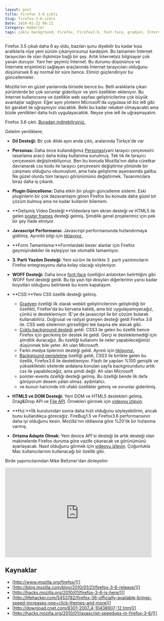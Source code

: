 ```yaml
---
layout: post
title: Firefox 3.6 çıktı
Slug: firefox-3-6-cikti
Date: 2010-01-22 00:11
Category: Haberler
tags: çoklu background, Firefox, Firefox3.6, font-face, gradyen, İnternet Tarayıcısı, woff
---
```


Firefox 3.5 çıkalı daha 6 ay oldu, bazıları şunu diyebilir bu kadar kısa
aralıklarla niye yeni sürüm çıkarıyorsunuz kardeşim. Bu tamamen İnternet
tarayıcıları ile olan ilişkimize bağlı bir şey. Artık İnternetsiz
bilgisayar çok yavan duruyor. Yani her şeyimiz İnternet. Bu durumu
düşününce ve İnternete erişimimizi sağlayan araçlarında İnternet
tarayıcıları olduğunu düşünürsek 6 ay normal bir süre bence. Elimizi
güçlendiriyor bu güncellemeler.

Mozilla'nın en güzel yanlarında biriside bence bu. Belli aralıklarla
çıkan sürümlerde bir çok sorunlar gideriliyor ve yeni özellikler
ekleniyor. Bu İnternet kullanıcısına ve özellikle web sayfası
geliştiricilerine çok büyük avantajlar sağlıyor. Eğer aynı yöntemi
Microsoft'da uygulasa idi biz ie6 gibi bir garabet ile uğraşmıyor
olacaktık. Belki bu kadar rekabet olmayacaktı ama bizde yenilikleri daha
hızlı uygulayacaktık. Neyse yine ie6 ile uğraşmayalım.

Firefox 3.6 çıktı. [Buradan indirebilirsiniz.][]

Gelelim yeniliklere;

-   **Dil Desteği:** Bir çok dilde aynı anda çıktı, aralarında Türkçe'de var
-   **Personas:** Daha önce kullandığımız [Personas][](yani tarayıcı
    çerçevesini tasarlama aracı) daha kolay kullanıma sunulmuş. Tek tık
    ile tarayıcı çerçevesini değiştirebiliyoruz. Ben bu konuda
    Mozilla'nın daha cüretkar davranarak css kodu ile tarayıcı
    çerçevesini değiştirme yönünde bir çalışması olduğunu okumuştum, ama
    hala geliştirme aşamasında galiba. Ne güzel olurdu tüm tarayıcı
    görünümünü değiştirmek. Tasarımcılara biraz daha iş çıkardı.
-   **Plugin Güncelleme:** Daha etkin bir plugin güncelleme sistemi.
    Eski pluginlerin bir çok dezavantajını gören Firefox bu konuda daha
    güzel bir çözüm bulmuş ama ne kadar kullanılır bilemem.
-   **Gelişmiş Video Desteği:**Videolara tam ekran desteği ve HTML5 ile
    gelen [poster frames][] desteği gelmiş. Şimdilik genel projelerimiz
    için pek bir şey ifade etmiyor.
-   **Javascript Performansı:** Javascript performansında hızlandırmaya
    gidilmiş. Ayrıntılı bilgi için [tıklayınız.][]
-   **Form Tamamlama:**Formlardaki bezer alanlar için Firefox
    geçmişindekiler ile eşleşiyor ise otomatik tamamlıyor.
-   **3. Parti Yazılım Desteği:** Yeni sürüm ile birlikte 3. parti
    yazılımcıların Firefox entegrasyonu daha kolay olacağı söyleniyor.
-   **WOFF Desteği:** Daha önce [font-face][] özelliğini anlatırken
    belirttiğim gibi WOFF font desteği geldi. Bu tip yazı tipi dosyları
    diğerlerinin yarısı kadar boyutları olduğunu belirterek bu kısmı
    kapatayım.
-   **CSS:**Yeni CSS özellik desteği gelmiş.
    -   [Gradyen][] özelliği ilk olarak webkit geliştiricilerinin
        geliştirdiği bir özellikti, Firefox'da bu kervana katıldı, ama
        biz uygulayamıyacağız, çünkü ie desteklemiyor. İE'ye de
        javascript ile bir çözüm bularak kullanabiliriz. Doğrusal ve
        radyal granyen desteği geldi Firefox 3.6 ile. CSS web
        sitelerinin görselliğini tek başına ele alacak gibi.
    -   [Çoklu background desteği][] geldi. CSS3 ile gelen bu özellik
        bence Firefox için gecikmiş bir destek ile geldi. Gerçi ie
        desteklemediği için şimdilik duracağız. Bu özelliği kullanımı
        ile neler yapabileceğimizi düşünmek bile yeter. Ah ulan
        Microsoft.
    -   Farklı medya tiplerinin desteği geldi. Ayrıntı için
        [tıklayınız.][1]
    -   [Background genişletme][] özelliği geldi, CSS3 ile birlikte
        gelen bu özellik, Firefox3.6 ile destekleniyor. Flash ile
        yapılan %100 genişlik ve yükseklikteki sitelerde ardalana
        konulan sayfa backgroundunu artık css ile yapabileceğiz, ama
        şimdi değil. Ah ulan Microsoft
    -   pointer-events özelliği desteği gelmiş. Bu özelliği bende ilk
        defa görüyorum desem yalan olmaz.
        aydınlatıcı.
    -   ve bunun haricinde irili ufaklı özellikler gelmiş ve sorunlar
        giderilmiş.

-   **HTML5 ve DOM Desteği:** Yeni DOM ve HTML5 destekleri gelmiş.
    Drag&Drop API ve [File API][]. Örnekleri görmek için [videoyu     izleyin][].
-   **Hız:**İlk kurulumdan sonra daha hızlı olduğunu söyleyebilirim,
    ancak bunu kullandıkça göreceğiz. FireBug1.5 ve Firefox3.6
    performansının daha iyi olduğunu kesin. Mozilla'nın iddiasına göre
    %20'lik bir hızlanma varmış.
-   **Ortama Adapte Olmak:** Yeni device API'si desteği ile artık
    desteği olan makinelerde Firefox duruma göre vazife çıkaracak ve
    görünümünü ayarlayacak. Nasıl olduğunu görmek için [videoyu     izleyin][2]. Çoğunlukla Mac kullanıcılarının kullanacağı bir özellik
    gibi.

Birde yapımcılarından Mike Beltzner'dan dinleyelim

<object width="480" height="295"><param name="movie" value="http://www.youtube.com/v/04Q9tuSaCYA&amp;hl=en_GB&amp;fs=1&amp;"></param><param name="allowFullScreen" value="true"></param><param name="allowscriptaccess" value="always"></param><embed src="http://www.youtube.com/v/04Q9tuSaCYA&amp;hl=en_GB&amp;fs=1&amp;" type="application/x-shockwave-flash" allowscriptaccess="always" allowfullscreen="true" width="480" height="295"></embed></object>

## Kaynaklar

-   [http://www.mozilla.org/firefox/][]
-   [http://blog.mozilla.com/blog/2010/01/21/firefox-3-6-release/][]
-   [http://hacks.mozilla.org/2010/01/firefox-3-6-is-here/][]
-   [http://lifehacker.com/5453782/firefox-36-officially-available-brings-speed-increases-one+click-themes-and-more][]
-   [http://download.cnet.com/8301-2007_4-10438907-12.html][]
-   [http://hacks.mozilla.org/2010/01/javascript-speedups-in-firefox-3-6/][]

  [Buradan indirebilirsiniz.]: http://www.mozilla-europe.org/en/firefox/ "Buradan indirebilirsiniz."
  [Personas]: http://www.getpersonas.com/ "Personas"
  [poster frames]: https://developer.mozilla.org/En/HTML/Element/Video "poster frames"
  [tıklayınız.]: http://hacks.mozilla.org/2010/01/javascript-speedups-in-firefox-3-6/ "tıklayınız."
  [font-face]: http://www.fatihhayrioglu.com/font-face-kullanimi/ "font-face"
  [Gradyen]: https://developer.mozilla.org/en/Using_gradients "Gradyen"
  [Çoklu background desteği]: https://developer.mozilla.org/en/CSS/Multiple_backgrounds "Çoklu background desteği"
  [1]: https://developer.mozilla.org/En/CSS/Media_queries#Mozilla-specific_media_features "tıklayınız."
  [Background genişletme]: https://developer.mozilla.org/en/CSS/Scaling_background_images "Background genişletme"
  [File API]: http://hacks.mozilla.org/2009/12/w3c-fileapi-in-firefox-3-6/ "File API"
  [videoyu izleyin]: http://hacks.mozilla.org/2009/12/file-drag-and-drop-in-firefox-3-6/ "videoyu izleyin"
  [2]: http://hacks.mozilla.org/2009/10/orientation-for-firefox/ "videoyu izleyin"
  [http://www.mozilla.org/firefox/]: http://www.mozilla.org/firefox/
  [http://blog.mozilla.com/blog/2010/01/21/firefox-3-6-release/]: http://blog.mozilla.com/blog/2010/01/21/firefox-3-6-release/
  [http://hacks.mozilla.org/2010/01/firefox-3-6-is-here/]: http://hacks.mozilla.org/2010/01/firefox-3-6-is-here/
  [http://lifehacker.com/5453782/firefox-36-officially-available-brings-speed-increases-one+click-themes-and-more]: http://lifehacker.com/5453782/firefox-36-officially-available-brings-speed-increases-one+click-themes-and-more
  [http://download.cnet.com/8301-2007_4-10438907-12.html]: http://download.cnet.com/8301-2007_4-10438907-12.html
  [http://hacks.mozilla.org/2010/01/javascript-speedups-in-firefox-3-6/]: http://hacks.mozilla.org/2010/01/javascript-speedups-in-firefox-3-6/